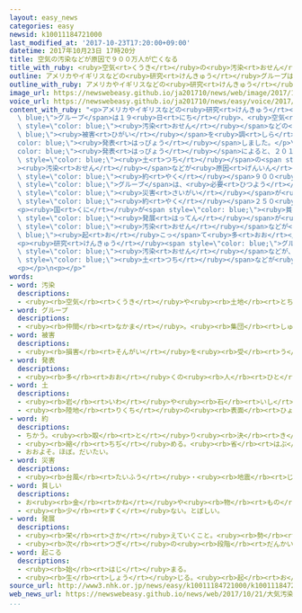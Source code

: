 ```yaml
---
layout: easy_news
categories: easy
newsid: k10011184721000
last_modified_at: '2017-10-23T17:20:00+09:00'
datetime: 2017年10月23日 17時20分
title: 空気の汚染などが原因で９００万人が亡くなる
title_with_ruby: <ruby>空気<rt>くうき</rt></ruby>の<ruby>汚染<rt>おせん</rt></ruby>などが<ruby>原因<rt>げんいん</rt></ruby>で９００<ruby>万<rt>まん</rt></ruby><ruby>人<rt>にん</rt></ruby>が<ruby>亡<rt>な</rt></ruby>くなる
outline: アメリカやイギリスなどの<ruby>研究<rt>けんきゅう</rt></ruby>グループは１９<ruby>日<rt>にち</rt></ruby>、<ruby>空気<rt>くうき</rt></ruby>の<ruby>汚染<rt>おせん</rt></ruby>などの<ruby>被害<rt>ひがい</rt></ruby>を<ruby>調<rt>しら</rt></ruby>べて<ruby>発表<rt>はっぴょう</rt></ruby>しました。
outline_with_ruby: アメリカやイギリスなどの<ruby>研究<rt>けんきゅう</rt></ruby>グループは１９<ruby>日<rt>にち</rt></ruby>、<ruby>空気<rt>くうき</rt></ruby>の<ruby>汚染<rt>おせん</rt></ruby>などの<ruby>被害<rt>ひがい</rt></ruby>を<ruby>調<rt>しら</rt></ruby>べて<ruby>発表<rt>はっぴょう</rt></ruby>しました。
image_url: https://newswebeasy.github.io/ja201710/news/web/image/2017/10/23/K10011184721_1710210741_1710210742_01_02.jpg
voice_url: https://newswebeasy.github.io/ja201710/news/easy/voice/2017/10/23/k10011184721000.mp3
content_with_ruby: "<p>アメリカやイギリスなどの<ruby>研究<rt>けんきゅう</rt></ruby><span style=\"color:\
  \ blue;\">グループ</span>は１９<ruby>日<rt>にち</rt></ruby>、<ruby>空気<rt>くうき</rt></ruby>の<span\
  \ style=\"color: blue;\"><ruby>汚染<rt>おせん</rt></ruby></span>などの<span style=\"color:\
  \ blue;\"><ruby>被害<rt>ひがい</rt></ruby></span>を<ruby>調<rt>しら</rt></ruby>べて<span style=\"\
  color: blue;\"><ruby>発表<rt>はっぴょう</rt></ruby></span>しました。</p>\n<p><span style=\"\
  color: blue;\"><ruby>発表<rt>はっぴょう</rt></ruby></span>によると、２０１５<ruby>年<rt>ねん</rt></ruby>に<ruby>空気<rt>くうき</rt></ruby>や<ruby>水<rt>みず</rt></ruby>、<span\
  \ style=\"color: blue;\"><ruby>土<rt>つち</rt></ruby></span>の<span style=\"color: blue;\"\
  ><ruby>汚染<rt>おせん</rt></ruby></span>などが<ruby>原因<rt>げんいん</rt></ruby>で<ruby>亡<rt>な</rt></ruby>くなった<ruby>人<rt>ひと</rt></ruby>は、<ruby>世界<rt>せかい</rt></ruby>で<span\
  \ style=\"color: blue;\"><ruby>約<rt>やく</rt></ruby></span>９００<ruby>万<rt>まん</rt></ruby><ruby>人<rt>にん</rt></ruby>になります。<ruby>研究<rt>けんきゅう</rt></ruby><span\
  \ style=\"color: blue;\">グループ</span>は、<ruby>必要<rt>ひつよう</rt></ruby>な<ruby>食<rt>た</rt></ruby>べ<ruby>物<rt>もの</rt></ruby>がないことや<span\
  \ style=\"color: blue;\"><ruby>災害<rt>さいがい</rt></ruby></span>が<ruby>原因<rt>げんいん</rt></ruby>で<ruby>亡<rt>な</rt></ruby>くなった<ruby>人<rt>ひと</rt></ruby>より<ruby>多<rt>おお</rt></ruby>いと<ruby>言<rt>い</rt></ruby>っています。<ruby>亡<rt>な</rt></ruby>くなった<ruby>人<rt>ひと</rt></ruby>はアジアやアフリカの<ruby>国<rt>くに</rt></ruby>の<ruby>人<rt>ひと</rt></ruby>が<ruby>多<rt>おお</rt></ruby>くて、インドが<span\
  \ style=\"color: blue;\"><ruby>約<rt>やく</rt></ruby></span>２５０<ruby>万<rt>まん</rt></ruby><ruby>人<rt>にん</rt></ruby>、<ruby>中国<rt>ちゅうごく</rt></ruby>が１８０<ruby>万<rt>まん</rt></ruby><ruby>人<rt>にん</rt></ruby><ruby>以上<rt>いじょう</rt></ruby>だと<ruby>考<rt>かんが</rt></ruby>えています。</p>\n\
  <p><ruby>国<rt>くに</rt></ruby>が<span style=\"color: blue;\"><ruby>貧<rt>まず</rt></ruby>しい</span>ために、<ruby>経済<rt>けいざい</rt></ruby>の<span\
  \ style=\"color: blue;\"><ruby>発展<rt>はってん</rt></ruby></span>が<ruby>最<rt>もっと</rt></ruby>も<ruby>大切<rt>たいせつ</rt></ruby>だと<ruby>考<rt>かんが</rt></ruby>えるようになって、<ruby>空気<rt>くうき</rt></ruby>の<span\
  \ style=\"color: blue;\"><ruby>汚染<rt>おせん</rt></ruby></span>などが<span style=\"color:\
  \ blue;\"><ruby>起<rt>お</rt></ruby>こっ</span>て<ruby>多<rt>おお</rt></ruby>くの<ruby>人<rt>ひと</rt></ruby>が<ruby>亡<rt>な</rt></ruby>くなっていると<ruby>言<rt>い</rt></ruby>っています。</p>\n\
  <p><ruby>研究<rt>けんきゅう</rt></ruby><span style=\"color: blue;\">グループ</span>は「<ruby>空気<rt>くうき</rt></ruby>の<span\
  \ style=\"color: blue;\"><ruby>汚染<rt>おせん</rt></ruby></span>などが、<ruby>人<rt>ひと</rt></ruby>が<ruby>亡<rt>な</rt></ruby>くなる<ruby>原因<rt>げんいん</rt></ruby>になると<ruby>考<rt>かんが</rt></ruby>える<ruby>人<rt>ひと</rt></ruby>はあまりいませんでしたが、<ruby>大<rt>おお</rt></ruby>きな<ruby>問題<rt>もんだい</rt></ruby>です」と<ruby>言<rt>い</rt></ruby>っています。<ruby>世界<rt>せかい</rt></ruby>の<ruby>国<rt>くに</rt></ruby>に、<ruby>空気<rt>くうき</rt></ruby>や<ruby>水<rt>みず</rt></ruby>、<span\
  \ style=\"color: blue;\"><ruby>土<rt>つち</rt></ruby></span>などが<ruby>汚<rt>よご</rt></ruby>れないようにしてほしいと<ruby>言<rt>い</rt></ruby>っています。</p>\n\
  <p></p>\n<p></p>"
words:
- word: 汚染
  descriptions:
  - <ruby><rb>空気</rb><rt>くうき</rt></ruby>や<ruby><rb>土地</rb><rt>とち</rt></ruby>や<ruby><rb>水</rb><rt>みず</rt></ruby>などが、<ruby><rb>放射能</rb><rt>ほうしゃのう</rt></ruby>・<ruby><rb>煙</rb><rt>けむり</rt></ruby>・ガス・<ruby><rb>細菌</rb><rt>さいきん</rt></ruby>などでよごれること。
- word: グループ
  descriptions:
  - <ruby><rb>仲間</rb><rt>なかま</rt></ruby>。<ruby><rb>集団</rb><rt>しゅうだん</rt></ruby>。
- word: 被害
  descriptions:
  - <ruby><rb>損害</rb><rt>そんがい</rt></ruby>を<ruby><rb>受</rb><rt>う</rt></ruby>けること。また、<ruby><rb>受</rb><rt>う</rt></ruby>けた<ruby><rb>害</rb><rt>がい</rt></ruby>。
- word: 発表
  descriptions:
  - <ruby><rb>多</rb><rt>おお</rt></ruby>くの<ruby><rb>人</rb><rt>ひと</rt></ruby>に<ruby><rb>広</rb><rt>ひろ</rt></ruby>く<ruby><rb>知</rb><rt>し</rt></ruby>らせること。
- word: 土
  descriptions:
  - <ruby><rb>岩</rb><rt>いわ</rt></ruby>や<ruby><rb>石</rb><rt>いし</rt></ruby>がくだけて、<ruby><rb>粉</rb><rt>こな</rt></ruby>になったもの。どろ。
  - <ruby><rb>陸地</rb><rt>りくち</rt></ruby>の<ruby><rb>表面</rb><rt>ひょうめん</rt></ruby>。<ruby><rb>地面</rb><rt>じめん</rt></ruby>。
- word: 約
  descriptions:
  - ちかう。<ruby><rb>取</rb><rt>と</rt></ruby>り<ruby><rb>決</rb><rt>き</rt></ruby>める。
  - <ruby><rb>縮</rb><rt>ちぢ</rt></ruby>める。<ruby><rb>省</rb><rt>はぶ</rt></ruby>く。<ruby><rb>簡単</rb><rt>かんたん</rt></ruby>にする。
  - おおよそ。ほぼ。だいたい。
- word: 災害
  descriptions:
  - <ruby><rb>台風</rb><rt>たいふう</rt></ruby>・<ruby><rb>地震</rb><rt>じしん</rt></ruby>・<ruby><rb>大水</rb><rt>おおみず</rt></ruby>などによる<ruby><rb>災難</rb><rt>さいなん</rt></ruby>。
- word: 貧しい
  descriptions:
  - お<ruby><rb>金</rb><rt>かね</rt></ruby>や<ruby><rb>物</rb><rt>もの</rt></ruby>が<ruby><rb>少</rb><rt>すこ</rt></ruby>ししかなく、<ruby><rb>暮</rb><rt>く</rt></ruby>らしに<ruby><rb>困</rb><rt>こま</rt></ruby>る。<ruby><rb>貧乏</rb><rt>びんぼう</rt></ruby>だ。
  - <ruby><rb>少</rb><rt>すく</rt></ruby>ない。とぼしい。
- word: 発展
  descriptions:
  - <ruby><rb>栄</rb><rt>さか</rt></ruby>えていくこと。<ruby><rb>勢</rb><rt>いきお</rt></ruby>いが、のび<ruby><rb>広</rb><rt>ひろ</rt></ruby>がること。
  - <ruby><rb>次</rb><rt>つぎ</rt></ruby>の<ruby><rb>段階</rb><rt>だんかい</rt></ruby>に<ruby><rb>進</rb><rt>すす</rt></ruby>むこと。
- word: 起こる
  descriptions:
  - <ruby><rb>始</rb><rt>はじ</rt></ruby>まる。
  - <ruby><rb>生</rb><rt>しょう</rt></ruby>じる。<ruby><rb>起</rb><rt>お</rt></ruby>きる。
source_url: http://www3.nhk.or.jp/news/easy/k10011184721000/k10011184721000.html
web_news_url: https://newswebeasy.github.io/news/web/2017/10/21/大気汚染など公害原因で約900万人が死亡-米英の専門家ら発表
...
```

